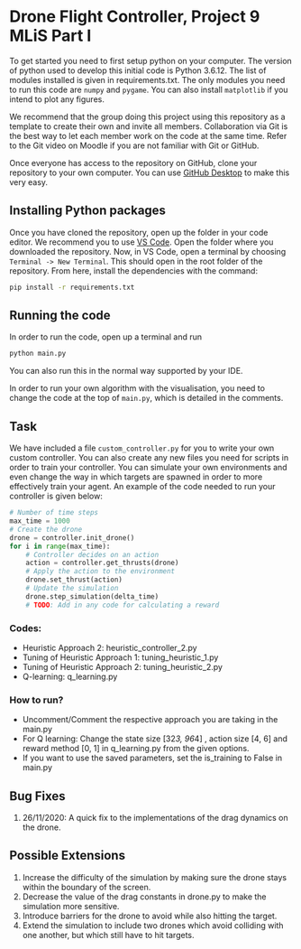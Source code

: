 # Drone Flight Controller, Project 9 MLiS Part I

To get started you need to first setup python on your computer. The version of python used to develop this initial code is Python 3.6.12. The list of modules installed is given in requirements.txt. The only modules you need to run this code are `numpy` and `pygame`. You can also install `matplotlib` if you intend to plot any figures.

We recommend that the group doing this project using this repository as a template to create their own and invite all members. Collaboration via Git is the best way to let each member work on the code at the same time. Refer to the Git video on Moodle if you are not familiar with Git or GitHub.

Once everyone has access to the repository on GitHub, clone your repository to your own computer. You can use [GitHub Desktop](https://desktop.github.com/) to make this very easy.

## Installing Python packages

Once you have cloned the repository, open up the folder in your code editor. We recommend you to use [VS Code](https://code.visualstudio.com/). Open the folder where you downloaded the repository. Now, in VS Code, open a terminal by choosing `Terminal -> New Terminal`. This should open in the root folder of the repository. From here, install the dependencies with the command:
```sh
pip install -r requirements.txt
```

## Running the code

In order to run the code, open up a terminal and run
```sh
python main.py
```
You can also run this in the normal way supported by your IDE.

In order to run your own algorithm with the visualisation, you need to change the code at the top of `main.py`, which is detailed in the comments.

## Task

We have included a file `custom_controller.py` for you to write your own custom controller. You can also create any new files you need for scripts in order to train your controller. You can simulate your own environments and even change the way in which targets are spawned in order to more effectively train your agent. An example of the code needed to run your controller is given below:

```python
# Number of time steps
max_time = 1000
# Create the drone
drone = controller.init_drone()
for i in range(max_time):
    # Controller decides on an action
    action = controller.get_thrusts(drone)
    # Apply the action to the environment
    drone.set_thrust(action)
    # Update the simulation
    drone.step_simulation(delta_time)
    # TODO: Add in any code for calculating a reward
```

### Codes:
- Heuristic Approach 2: heuristic_controller_2.py
- Tuning of Heuristic Approach 1: tuning_heuristic_1.py
- Tuning of Heuristic Approach 2: tuning_heuristic_2.py
- Q-learning: q_learning.py

### How to run?

- Uncomment/Comment the respective approach you are taking in the main.py
- For Q learning: Change the state size [32*3, 96*4] , action size [4, 6] and reward method [0, 1] in q_learning.py from the given options.
- If you want to use the saved parameters, set the is_training to False in main.py


## Bug Fixes

1. 26/11/2020: A quick fix to the implementations of the drag dynamics on the drone.

## Possible Extensions

1. Increase the difficulty of the simulation by making sure the drone stays within the boundary of the screen.
2. Decrease the value of the drag constants in drone.py to make the simulation more sensitive.
3. Introduce barriers for the drone to avoid while also hitting the target.
4. Extend the simulation to include two drones which avoid colliding with one another, but which still have to hit targets.
